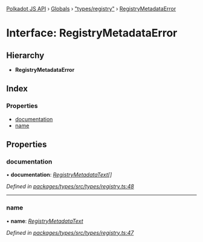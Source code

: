 [Polkadot JS API](../README.md) › [Globals](../globals.md) › ["types/registry"](../modules/_types_registry_.md) › [RegistryMetadataError](_types_registry_.registrymetadataerror.md)

# Interface: RegistryMetadataError

## Hierarchy

* **RegistryMetadataError**

## Index

### Properties

* [documentation](_types_registry_.registrymetadataerror.md#documentation)
* [name](_types_registry_.registrymetadataerror.md#name)

## Properties

###  documentation

• **documentation**: *[RegistryMetadataText](_types_registry_.registrymetadatatext.md)[]*

*Defined in [packages/types/src/types/registry.ts:48](https://github.com/polkadot-js/api/blob/9d67d711d4/packages/types/src/types/registry.ts#L48)*

___

###  name

• **name**: *[RegistryMetadataText](_types_registry_.registrymetadatatext.md)*

*Defined in [packages/types/src/types/registry.ts:47](https://github.com/polkadot-js/api/blob/9d67d711d4/packages/types/src/types/registry.ts#L47)*
